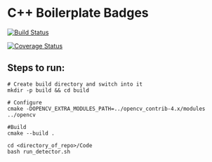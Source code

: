 # C++ Boilerplate Badges
[![Build Status](https://github.com/joshuag1214/Midterm-Project--ENPM808X/actions/workflows/build_and_coveralls.yml/badge.svg)](https://github.com/joshuag1214/Midterm-Project--ENPM808X/actions/workflows/build_and_coveralls.yml)

[![Coverage Status](https://coveralls.io/repos/github/joshuag1214/Midterm-Project--ENPM808X/badge.svg?branch=master)](https://coveralls.io/github/joshuag1214/Midterm-Project--ENPM808X?branch=master)


## Steps to run: 
```
# Create build directory and switch into it
mkdir -p build && cd build

# Configure
cmake -DOPENCV_EXTRA_MODULES_PATH=../opencv_contrib-4.x/modules ../opencv

#Build
cmake --build .

cd <directory_of_repo>/Code
bash run_detector.sh
```
